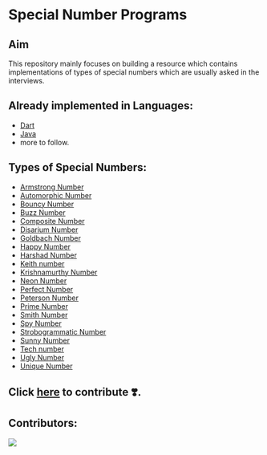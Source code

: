# Special Number Programs

## Aim

This repository mainly focuses on building a resource which contains implementations of types of special numbers which
are usually asked in the interviews.

## Already implemented in Languages:

- [Dart](https://github.com/aryan-upa/SpecialNumberPrograms/tree/master/src/dart)
- [Java](https://github.com/aryan-upa/SpecialNumberPrograms/tree/master/src/java)
- more to follow.

## Types of Special Numbers:

- [Armstrong Number](https://www.scaler.com/topics/armstrong-number-in-c/)
- [Automorphic Number](https://www.britannica.com/topic/automorphic-number)
- [Bouncy Number](https://www.educative.io/answers/what-are-bouncy-numbers)
- [Buzz Number](https://www.javatpoint.com/buzz-number-java)
- [Composite Number](https://www.cuemath.com/numbers/composite-numbers/)
- [Disarium Number](https://iq.opengenus.org/disarium-number/)
- [Goldbach Number](https://mathworld.wolfram.com/GoldbachNumber.html)
- [Happy Number](https://en.wikipedia.org/wiki/Happy_number)
- [Harshad Number](https://en.wikipedia.org/wiki/Harshad_number)
- [Keith number](https://www.geeksforgeeks.org/keith-number/)
- [Krishnamurthy Number](https://www.geeksforgeeks.org/check-if-a-number-is-a-krishnamurthy-number-or-not--)
- [Neon Number](https://www.geeksforgeeks.org/neon-number/)
- [Perfect Number](https://en.wikipedia.org/wiki/Perfect_number)
- [Peterson Number](https://www.javatpoint.com/peterson-number-in-java)
- [Prime Number](https://en.wikipedia.org/wiki/Prime_number)
- [Smith Number](http://web.cs.ucla.edu/~klinger/nmath/smith.html)
- [Spy Number](https://www.javatpoint.com/spy-number-in-java)
- [Strobogrammatic Number](https://en.wikipedia.org/wiki/Strobogrammatic_number)
- [Sunny Number](https://www.geeksforgeeks.org/sunny-number/)
- [Tech number](https://www.javatpoint.com/tech-number-in-java)
- [Ugly Number](https://www.tutorialspoint.com/Ugly-Numbers)
- [Unique Number](https://www.javatpoint.com/unique-number-in-java-program)

## Click [here](https://github.com/aryan-upa/SpecialNumberPrograms/blob/master/CONTRIBUTING.md) to contribute ❣️.

## Contributors:

<a href="https://github.com/aryan-upa/SpecialNumberPrograms/graphs/contributors" target="blank"> <img src="https://contrib.rocks/image?repo=aryan-upa/SpecialNumberPrograms&max=500" /></a>
